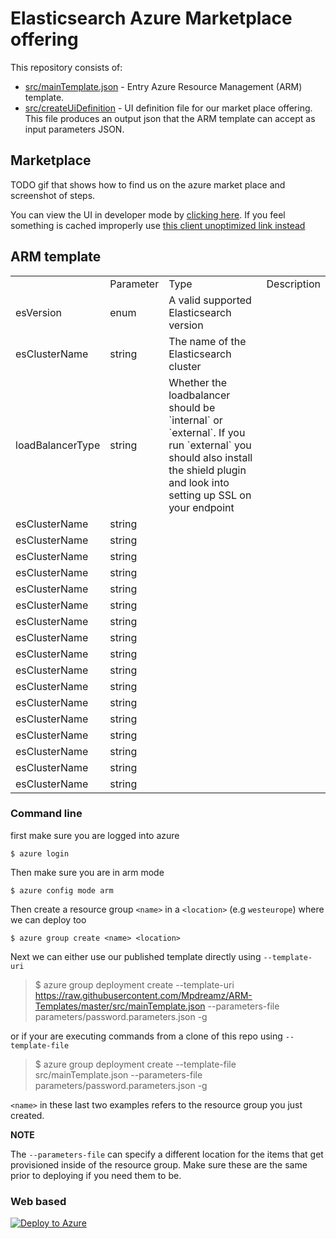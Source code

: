 # Elasticsearch Azure Marketplace offering

This repository consists of:

* [src/mainTemplate.json](src/mainTemplate.json) - Entry Azure Resource Management (ARM) template.
* [src/createUiDefinition](src/createUiDefinition.json) - UI definition file for our market place offering. This file produces an output json that the ARM template can accept as input parameters JSON.


## Marketplace

TODO gif that shows how to find us on the azure market place and screenshot of steps.

You can view the UI in developer mode by [clicking here](https://portal.azure.com/#blade/Microsoft_Azure_Compute/CreateMultiVmWizardBlade/internal_bladeCallId/anything/internal_bladeCallerParams/{"initialData":{},"providerConfig":{"createUiDefinition":"https%3A%2F%2Fraw.githubusercontent.com%2FMpdreamz%2FARM-Templates%2Fmaster%2Fsrc%2FcreateUiDefinition.json"}}). If you feel something is cached improperly use [this client unoptimized link instead](https://portal.azure.com/?clientOptimizations=false#blade/Microsoft_Azure_Compute/CreateMultiVmWizardBlade/internal_bladeCallId/anything/internal_bladeCallerParams/{"initialData":{},"providerConfig":{"createUiDefinition":"https%3A%2F%2Fraw.githubusercontent.com%2FMpdreamz%2FARM-Templates%2Fmaster%2Fsrc%2FcreateUiDefinition.json"}})

## ARM template

<table>
  <th><td>Parameter</td><td>Type</td><td>Description</td></th>
  <tr><td>esVersion</td><td>enum</td>
    <td>A valid supported Elasticsearch version
    </td></tr>
  <tr><td>esClusterName</td><td>string</td>
    <td> The name of the Elasticsearch cluster
    </td></tr>

  <tr><td>loadBalancerType</td><td>string</td>
    <td>Whether the loadbalancer should be `internal` or `external`.
    If you run `external` you should also install the shield plugin and look into setting up SSL on your endpoint
    </td></tr>

  <tr><td>esClusterName</td><td>string</td>
    <td>
    </td></tr>

  <tr><td>esClusterName</td><td>string</td>
    <td>
    </td></tr>

  <tr><td>esClusterName</td><td>string</td>
    <td>
    </td></tr>

  <tr><td>esClusterName</td><td>string</td>
    <td>
    </td></tr>

  <tr><td>esClusterName</td><td>string</td>
    <td>
    </td></tr>

  <tr><td>esClusterName</td><td>string</td>
    <td>
    </td></tr>

  <tr><td>esClusterName</td><td>string</td>
    <td>
    </td></tr>

  <tr><td>esClusterName</td><td>string</td>
    <td>
    </td></tr>

  <tr><td>esClusterName</td><td>string</td>
    <td>
    </td></tr>

  <tr><td>esClusterName</td><td>string</td>
    <td>
    </td></tr>

  <tr><td>esClusterName</td><td>string</td>
    <td>
    </td></tr>

  <tr><td>esClusterName</td><td>string</td>
    <td>
    </td></tr>

  <tr><td>esClusterName</td><td>string</td>
    <td>
    </td></tr>

  <tr><td>esClusterName</td><td>string</td>
    <td>
    </td></tr>

  <tr><td>esClusterName</td><td>string</td>
    <td>
    </td></tr>

  <tr><td>esClusterName</td><td>string</td>
    <td>
    </td></tr>

  <tr><td>esClusterName</td><td>string</td>
    <td>
    </td></tr>

</table>

### Command line

first make sure you are logged into azure

```shell
$ azure login
```

Then make sure you are in arm mode

```shell
$ azure config mode arm
```

Then create a resource group `<name>` in a `<location>` (e.g `westeurope`) where we can deploy too

```shell
$ azure group create <name> <location>
```

Next we can either use our published template directly using `--template-uri`

> $ azure group deployment create --template-uri https://raw.githubusercontent.com/Mpdreamz/ARM-Templates/master/src/mainTemplate.json --parameters-file parameters/password.parameters.json -g <name>

or if your are executing commands from a clone of this repo using `--template-file`

> $ azure group deployment create --template-file src/mainTemplate.json --parameters-file parameters/password.parameters.json -g <name>

`<name>` in these last two examples refers to the resource group you just created.

**NOTE**

The `--parameters-file` can specify a different location for the items that get provisioned inside of the resource group. Make sure these are the same prior to deploying if you need them to be.

### Web based

<a href="https://portal.azure.com/#create/Microsoft.Template/uri/https%3A%2F%2Fraw.githubusercontent.com%2FMpdreamz%2FARM-Templates%2Fmaster%2Fsrc%2FmainTemplate.json" target="_blank">
   <img alt="Deploy to Azure" src="http://azuredeploy.net/deploybutton.png"/>
